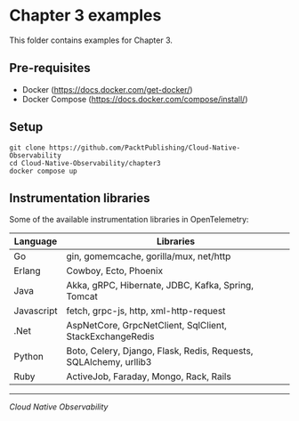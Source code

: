 # Chapter 3 examples

This folder contains examples for Chapter 3.

## Pre-requisites

- Docker (https://docs.docker.com/get-docker/)
- Docker Compose (https://docs.docker.com/compose/install/)

## Setup

```
git clone https://github.com/PacktPublishing/Cloud-Native-Observability
cd Cloud-Native-Observability/chapter3
docker compose up
```

## Instrumentation libraries

Some of the available instrumentation libraries in OpenTelemetry:

| Language   | Libraries                                                         |
| ---------- | ----------------------------------------------------------------- |
| Go         | gin, gomemcache, gorilla/mux, net/http                            |
| Erlang     | Cowboy, Ecto, Phoenix                                             |
| Java       | Akka, gRPC, Hibernate, JDBC, Kafka, Spring, Tomcat                |
| Javascript | fetch, grpc-js, http, xml-http-request                            |
| .Net       | AspNetCore, GrpcNetClient, SqlClient, StackExchangeRedis          |
| Python     | Boto, Celery, Django, Flask, Redis, Requests, SQLAlchemy, urllib3 |
| Ruby       | ActiveJob, Faraday, Mongo, Rack, Rails                            |

---

_Cloud Native Observability_
